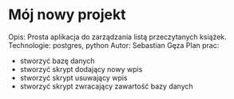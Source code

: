# Mój nowy projekt

Opis: Prosta aplikacja do zarządzania listą przeczytanych książek.
Technologie: postgres, python
Autor: Sebastian Gęza
Plan prac:
- stworzyć bazę danych
- stworzyć skrypt dodający nowy wpis
- stworzyć skrypt usuwający wpis
- stworzyć skrypt zwracający zawartość bazy danych
